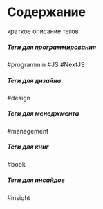 # Содержание
краткое описание тегов

##### Теги для программирования
#programmin
#JS 
#NextJS

##### Теги для дизайна
#design

##### Теги для менеджмента
#management

##### Теги для книг
#book

##### Теги для инсайдов
#insight
